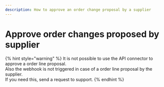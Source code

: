 ```yaml
---
description: How to approve an order change proposal by a supplier
---
```


# Approve order changes proposed by supplier

{% hint style="warning" %}
It is not possible to use the API connector to approve a order line proposal.   
Also the webhook is not triggered in case of a order line proposal by the supplier.  
If you need this, send a request to support.
{% endhint %}
